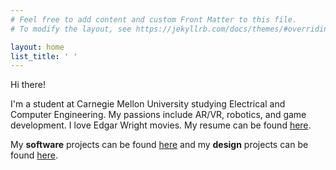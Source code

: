 ```yaml
---
# Feel free to add content and custom Front Matter to this file.
# To modify the layout, see https://jekyllrb.com/docs/themes/#overriding-theme-defaults

layout: home
list_title: ' '
---
```


Hi there!

I'm a student at Carnegie Mellon University studying Electrical and Computer Engineering. My passions include AR/VR, robotics, and game development. I love Edgar Wright movies. My resume can be found [here]({{blasterus.github.io}}/assets/SteveLuResume.pdf).

My **software** projects can be found [here](https://blasterus.github.io/software) and my **design** projects can be found [here](https://blasterus.github.io/design). 
